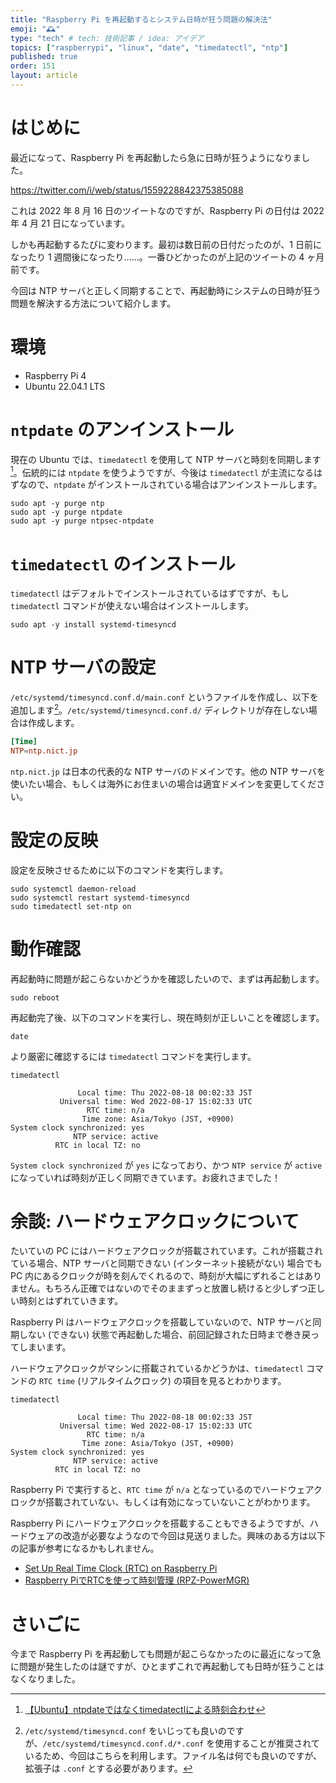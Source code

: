 ```yaml
---
title: "Raspberry Pi を再起動するとシステム日時が狂う問題の解決法"
emoji: "🕰"
type: "tech" # tech: 技術記事 / idea: アイデア
topics: ["raspberrypi", "linux", "date", "timedatectl", "ntp"]
published: true
order: 151
layout: article
---
```


# はじめに
最近になって、Raspberry Pi を再起動したら急に日時が狂うようになりました。

https://twitter.com/i/web/status/1559228842375385088

これは 2022 年 8 月 16 日のツイートなのですが、Raspberry Pi の日付は 2022 年 4 月 21 日になっています。

しかも再起動するたびに変わります。最初は数日前の日付だったのが、1 日前になったり 1 週間後になったり……。一番ひどかったのが上記のツイートの 4 ヶ月前です。

今回は NTP サーバと正しく同期することで、再起動時にシステムの日時が狂う問題を解決する方法について紹介します。



# 環境
* Raspberry Pi 4
* Ubuntu 22.04.1 LTS



# `ntpdate` のアンインストール
現在の Ubuntu では、`timedatectl` を使用して NTP サーバと時刻を同期します[^2]。伝統的には `ntpdate` を使うようですが、今後は `timedatectl` が主流になるはずなので、`ntpdate` がインストールされている場合はアンインストールします。

[^2]: [【Ubuntu】ntpdateではなくtimedatectlによる時刻合わせ](https://self-development.info/%E3%80%90ubuntu%E3%80%91ntpdate%E3%81%A7%E3%81%AF%E3%81%AA%E3%81%8Ftimedatectl%E3%81%AB%E3%82%88%E3%82%8B%E6%99%82%E5%88%BB%E5%90%88%E3%82%8F%E3%81%9B/)

```shell:Shell
sudo apt -y purge ntp
sudo apt -y purge ntpdate
sudo apt -y purge ntpsec-ntpdate
```



# `timedatectl` のインストール
`timedatectl` はデフォルトでインストールされているはずですが、もし `timedatectl` コマンドが使えない場合はインストールします。

```shell:Shell
sudo apt -y install systemd-timesyncd
```



# NTP サーバの設定
`/etc/systemd/timesyncd.conf.d/main.conf` というファイルを作成し、以下を追加します[^1]。`/etc/systemd/timesyncd.conf.d/` ディレクトリが存在しない場合は作成します。

[^1]: `/etc/systemd/timesyncd.conf` をいじっても良いのですが、`/etc/systemd/timesyncd.conf.d/*.conf` を使用することが推奨されているため、今回はこちらを利用します。ファイル名は何でも良いのですが、拡張子は `.conf` とする必要があります。

```conf:/etc/systemd/timesyncd.conf.d/main.conf
[Time]
NTP=ntp.nict.jp
```

`ntp.nict.jp` は日本の代表的な NTP サーバのドメインです。他の NTP サーバを使いたい場合、もしくは海外にお住まいの場合は適宜ドメインを変更してください。



# 設定の反映
設定を反映させるために以下のコマンドを実行します。

```shell:Shell
sudo systemctl daemon-reload
sudo systemctl restart systemd-timesyncd
sudo timedatectl set-ntp on
```



# 動作確認
再起動時に問題が起こらないかどうかを確認したいので、まずは再起動します。

```shell:Shell
sudo reboot
```

再起動完了後、以下のコマンドを実行し、現在時刻が正しいことを確認します。

```shell:Shell
date
```

より厳密に確認するには `timedatectl` コマンドを実行します。

```shell:Shell
timedatectl
```

```
               Local time: Thu 2022-08-18 00:02:33 JST
           Universal time: Wed 2022-08-17 15:02:33 UTC
                 RTC time: n/a
                Time zone: Asia/Tokyo (JST, +0900)
System clock synchronized: yes
              NTP service: active
          RTC in local TZ: no
```

`System clock synchronized` が `yes` になっており、かつ `NTP service` が `active` になっていれば時刻が正しく同期できています。お疲れさまでした！



# 余談: ハードウェアクロックについて
たいていの PC にはハードウェアクロックが搭載されています。これが搭載されている場合、NTP サーバと同期できない (インターネット接続がない) 場合でも PC 内にあるクロックが時を刻んでくれるので、時刻が大幅にずれることはありません。もちろん正確ではないのでそのままずっと放置し続けると少しずつ正しい時刻とはずれていきます。

Raspberry Pi はハードウェアクロックを搭載していないので、NTP サーバと同期しない (できない) 状態で再起動した場合、前回記録された日時まで巻き戻ってしまいます。

ハードウェアクロックがマシンに搭載されているかどうかは、`timedatectl` コマンドの `RTC time` (リアルタイムクロック) の項目を見るとわかります。

```shell:Shell
timedatectl
```

```
               Local time: Thu 2022-08-18 00:02:33 JST
           Universal time: Wed 2022-08-17 15:02:33 UTC
                 RTC time: n/a
                Time zone: Asia/Tokyo (JST, +0900)
System clock synchronized: yes
              NTP service: active
          RTC in local TZ: no
```

Raspberry Pi で実行すると、`RTC time` が `n/a` となっているのでハードウェアクロックが搭載されていない、もしくは有効になっていないことがわかります。

Raspberry Pi にハードウェアクロックを搭載することもできるようですが、ハードウェアの改造が必要なようなので今回は見送りました。興味のある方は以下の記事が参考になるかもしれません。

* [Set Up Real Time Clock (RTC) on Raspberry Pi](https://www.instructables.com/Set-up-Real-Time-Clock-RTC-on-Raspberry-Pi/)
* [Raspberry PiでRTCを使って時刻管理 (RPZ-PowerMGR)](https://www.indoorcorgielec.com/resources/raspberry-pi/rpz-powermgr-rtc/)



# さいごに
今まで Raspberry Pi を再起動しても問題が起こらなかったのに最近になって急に問題が発生したのは謎ですが、ひとまずこれで再起動しても日時が狂うことはなくなりました。
